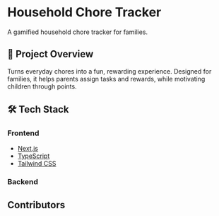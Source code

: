 # Household Chore Tracker

A gamified household chore tracker for families.

## 🚀 Project Overview

Turns everyday chores into a fun, rewarding experience. Designed for families, it helps parents assign tasks and rewards, while motivating children through points.

## 🛠️ Tech Stack
### Frontend
- [Next.js](https://nextjs.org/)
- [TypeScript](https://www.typescriptlang.org/)
- [Tailwind CSS](https://tailwindcss.com/)

### Backend


## Contributors 